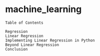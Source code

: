 # machine_learning

```
Table of Contents

Regression
Linear Regression
Implementing Linear Regression in Python
Beyond Linear Regression
Conclusion
```
